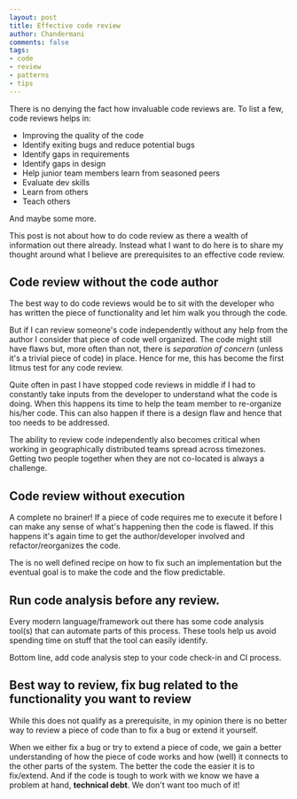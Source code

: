 ```yaml
---
layout: post
title: Effective code review
author: Chandermani
comments: false
tags:
- code
- review
- patterns
- tips
---
```


There is no denying the fact how invaluable code reviews are. To list a few, code reviews helps in:
- Improving the quality of the code
- Identify exiting bugs and reduce potential bugs
- Identify gaps in requirements
- Identify gaps in design
- Help junior team members learn from seasoned peers
- Evaluate dev skills
- Learn from others
- Teach others

And maybe some more.

This post is not about how to do code review as there a wealth of information out there already. Instead what I want to do here is to share my thought around what I believe are prerequisites to an effective code review.

## Code review without the code author
The best way to do code reviews would be to sit with the developer who has written the piece of functionality and let him walk you through the code.

But if I can review someone's code independently without any help from the author I consider that piece of code well organized. The code might still have flaws but, more often than not, there is *separation of concern* (unless it's a trivial piece of code) in place. Hence for me, this has become the first litmus test for any code review. 

Quite often in past I have stopped code reviews in middle if I had to constantly take inputs from the developer to understand what the code is doing. When this happens its time to help the team member to re-organize his/her code. This can also happen if there is a design flaw and hence that too needs to be addressed.

The ability to review code independently also becomes critical when working in geographically distributed teams spread across timezones. Getting two people together when they are not co-located is always a challenge. 

## Code review without execution
A complete no brainer! If a piece of code requires me to execute it before I can make any sense of what's happening then the code is flawed. If this happens it's again time to get the author/developer involved and refactor/reorganizes the code. 

The is no well defined recipe on how to fix such an implementation but the eventual goal is to make the code and the flow predictable.

## Run code analysis before any review.
Every modern language/framework out there has some code analysis tool(s) that can automate parts of this process. These tools help us avoid spending time on stuff that the tool can easily identify. 

Bottom line, add code analysis step to your code check-in and CI process.

## Best way to review, fix bug related to the functionality you want to review
While this does not qualify as a prerequisite, in my opinion there is no better way to review a piece of code than to fix a bug or extend it yourself.

When we either fix a bug or try to extend a piece of code, we gain a better understanding of how the piece of code works and how (well) it connects to the other parts of the system. The better the code the easier it is to fix/extend. And if the code is tough to work with we know we have a problem at hand, **technical debt**. We don't want too much of it!